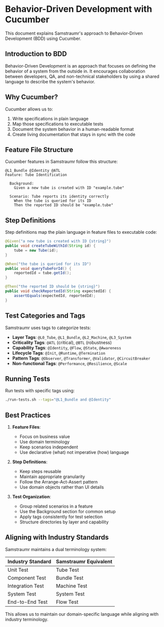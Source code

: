 # Behavior-Driven Development with Cucumber

This document explains Samstraumr's approach to Behavior-Driven Development (BDD) using Cucumber.

## Introduction to BDD

Behavior-Driven Development is an approach that focuses on defining the behavior of a system from the outside in. It encourages collaboration between developers, QA, and non-technical stakeholders by using a shared language to describe the system's behavior.

## Why Cucumber?

Cucumber allows us to:

1. Write specifications in plain language
2. Map those specifications to executable tests
3. Document the system behavior in a human-readable format
4. Create living documentation that stays in sync with the code

## Feature File Structure

Cucumber features in Samstraumr follow this structure:

```gherkin
@L1_Bundle @Identity @ATL
Feature: Tube Identification

  Background:
    Given a new tube is created with ID "example.tube"
    
  Scenario: Tube reports its identity correctly
    When the tube is queried for its ID
    Then the reported ID should be "example.tube"
```

## Step Definitions

Step definitions map the plain language in feature files to executable code:

```java
@Given("a new tube is created with ID {string}")
public void createTubeWithId(String id) {
    tube = new Tube(id);
}

@When("the tube is queried for its ID")
public void queryTubeForId() {
    reportedId = tube.getId();
}

@Then("the reported ID should be {string}")
public void checkReportedId(String expectedId) {
    assertEquals(expectedId, reportedId);
}
```

## Test Categories and Tags

Samstraumr uses tags to categorize tests:

- **Layer Tags**: `@L0_Tube`, `@L1_Bundle`, `@L2_Machine`, `@L3_System`
- **Criticality Tags**: `@ATL` (critical), `@BTL` (robustness)
- **Capability Tags**: `@Identity`, `@Flow`, `@State`, `@Awareness`
- **Lifecycle Tags**: `@Init`, `@Runtime`, `@Termination`
- **Pattern Tags**: `@Observer`, `@Transformer`, `@Validator`, `@CircuitBreaker`
- **Non-functional Tags**: `@Performance`, `@Resilience`, `@Scale`

## Running Tests

Run tests with specific tags using:

```bash
./run-tests.sh --tags="@L1_Bundle and @Identity"
```

## Best Practices

1. **Feature Files**:
   - Focus on business value
   - Use domain terminology
   - Keep scenarios independent
   - Use declarative (what) not imperative (how) language

2. **Step Definitions**:
   - Keep steps reusable
   - Maintain appropriate granularity
   - Follow the Arrange-Act-Assert pattern
   - Use domain objects rather than UI details

3. **Test Organization**:
   - Group related scenarios in a feature
   - Use the Background section for common setup
   - Apply tags consistently for test selection
   - Structure directories by layer and capability

## Aligning with Industry Standards

Samstraumr maintains a dual terminology system:

| Industry Standard | Samstraumr Equivalent |
|-------------------|------------------------|
| Unit Test         | Tube Test             |
| Component Test    | Bundle Test           |
| Integration Test  | Machine Test          |
| System Test       | System Test           |
| End-to-End Test   | Flow Test             |

This allows us to maintain our domain-specific language while aligning with industry terminology.
